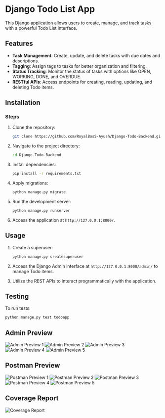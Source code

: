 # Django Todo List App

This Django application allows users to create, manage, and track tasks with a powerful Todo List interface.

## Features

- **Task Management**: Create, update, and delete tasks with due dates and descriptions.
- **Tagging**: Assign tags to tasks for better organization and filtering.
- **Status Tracking**: Monitor the status of tasks with options like OPEN, WORKING, DONE, and OVERDUE.
- **RESTful APIs**: Access endpoints for creating, reading, updating, and deleting Todo items.

## Installation

### Steps

1. Clone the repository:

    ```bash
    git clone https://github.com/RoyalBosS-Ayush/Django-Todo-Backend.git
    ```

2. Navigate to the project directory:

    ```bash
    cd Django-Todo-Backend
    ```

3. Install dependencies:

    ```bash
    pip install -r requirements.txt
    ```

4. Apply migrations:

    ```bash
    python manage.py migrate
    ```

5. Run the development server:

    ```bash
    python manage.py runserver
    ```

6. Access the application at `http://127.0.0.1:8000/`.

## Usage

1. Create a superuser:

    ```bash
    python manage.py createsuperuser
    ```

2. Access the Django Admin interface at `http://127.0.0.1:8000/admin/` to manage Todo items.

3. Utilize the REST APIs to interact programmatically with the application.

## Testing

To run tests:

```bash
python manage.py test todoapp
```

## Admin Preview

![Admin Preview 1](./preview/admin/1.png)
![Admin Preview 2](./preview/admin/2.png)
![Admin Preview 3](./preview/admin/3.png)
![Admin Preview 4](./preview/admin/4.png)
![Admin Preview 5](./preview/admin/5.png)

## Postman Preview

![Postman Preview 1](./preview/postman/1.png)
![Postman Preview 2](./preview/postman/2.png)
![Postman Preview 3](./preview/postman/3.png)
![Postman Preview 4](./preview/postman/4.png)
![Postman Preview 5](./preview/postman/5.png)

## Coverage Report

![Coverage Report](./preview/coverage/coverage-report.png)
